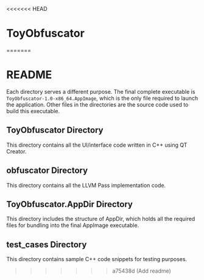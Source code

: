 <<<<<<< HEAD
# ToyObfuscator
=======
# README
Each directory serves a different purpose. The final complete executable is `ToyObfuscator-1.0-x86_64.AppImage`, which is the only file required to launch the application. Other files in the directories are the source code used to build this executable.

## ToyObfuscator Directory
This directory contains all the UI/interface code written in C++ using QT Creator.

## obfuscator Directory
This directory contains all the LLVM Pass implementation code.

## ToyObfuscator.AppDir Directory
This directory includes the structure of AppDir, which holds all the required files for bundling into the final AppImage executable.

## test_cases Directory
This directory contains sample C++ code snippets for testing purposes.
>>>>>>> a75438d (Add readme)
